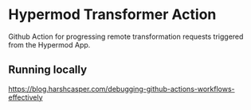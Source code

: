 # Hypermod Transformer Action
Github Action for progressing remote transformation requests triggered from the Hypermod App.


## Running locally
https://blog.harshcasper.com/debugging-github-actions-workflows-effectively
